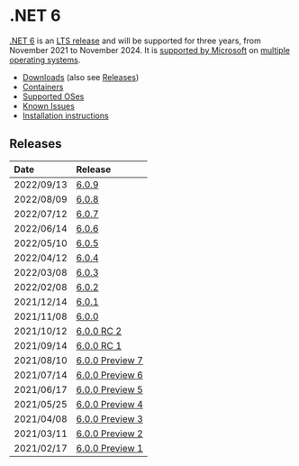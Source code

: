 # .NET 6

[.NET 6](https://devblogs.microsoft.com/dotnet/announcing-net-6-rc1/) is an [LTS release](../../release-policies.md) and will be supported for three years, from November 2021 to November 2024. It is [supported by Microsoft](../../microsoft-support.md) on [multiple operating systems](supported-os.md).

- [Downloads](https://dotnet.microsoft.com/download/dotnet/6.0) (also see [Releases](#releases))
- [Containers](https://hub.docker.com/_/microsoft-dotnet)
- [Supported OSes](supported-os.md)
- [Known Issues](known-issues.md)
- [Installation instructions](install.md)

## Releases

| Date | Release |
| :-- | :-- |
| 2022/09/13 | [6.0.9](https://github.com/dotnet/core/blob/main/release-notes/6.0/6.0.9/6.0.9.md) |
| 2022/08/09 | [6.0.8](https://github.com/dotnet/core/blob/main/release-notes/6.0/6.0.8/6.0.8.md) |
| 2022/07/12 | [6.0.7](https://github.com/dotnet/core/blob/main/release-notes/6.0/6.0.7/6.0.7.md) |
| 2022/06/14 | [6.0.6](https://github.com/dotnet/core/blob/main/release-notes/6.0/6.0.6/6.0.6.md) |
| 2022/05/10 | [6.0.5](https://github.com/dotnet/core/blob/main/release-notes/6.0/6.0.5/6.0.5.md) |
| 2022/04/12 | [6.0.4](https://github.com/dotnet/core/blob/main/release-notes/6.0/6.0.4/6.0.4.md) |
| 2022/03/08 | [6.0.3](https://github.com/dotnet/core/blob/main/release-notes/6.0/6.0.3/6.0.3.md) |
| 2022/02/08 | [6.0.2](https://github.com/dotnet/core/blob/main/release-notes/6.0/6.0.2/6.0.2.md) |
| 2021/12/14 | [6.0.1](https://github.com/dotnet/core/blob/main/release-notes/6.0/6.0.1/6.0.1.md) |
| 2021/11/08 | [6.0.0](https://github.com/dotnet/core/blob/main/release-notes/6.0/6.0.0/6.0.0.md) |
| 2021/10/12 | [6.0.0 RC 2](https://github.com/dotnet/core/blob/main/release-notes/6.0/preview/6.0.0-rc.2.md) |
| 2021/09/14 | [6.0.0 RC 1](https://github.com/dotnet/core/blob/main/release-notes/6.0/preview/6.0.0-rc.1.md) |
| 2021/08/10 | [6.0.0 Preview 7](https://github.com/dotnet/core/blob/main/release-notes/6.0/preview/6.0.0-preview.7.md) |
| 2021/07/14 | [6.0.0 Preview 6](https://github.com/dotnet/core/blob/main/release-notes/6.0/preview/6.0.0-preview.6.md) |
| 2021/06/17 | [6.0.0 Preview 5](https://github.com/dotnet/core/blob/main/release-notes/6.0/preview/6.0.0-preview.5.md) |
| 2021/05/25 | [6.0.0 Preview 4](https://github.com/dotnet/core/blob/main/release-notes/6.0/preview/6.0.0-preview.4.md) |
| 2021/04/08 | [6.0.0 Preview 3](https://github.com/dotnet/core/blob/main/release-notes/6.0/preview/6.0.0-preview.3.md) |
| 2021/03/11 | [6.0.0 Preview 2](https://github.com/dotnet/core/blob/main/release-notes/6.0/preview/6.0.0-preview.2.md) |
| 2021/02/17 | [6.0.0 Preview 1](https://github.com/dotnet/core/blob/main/release-notes/6.0/preview/6.0.0-preview.1.md) |